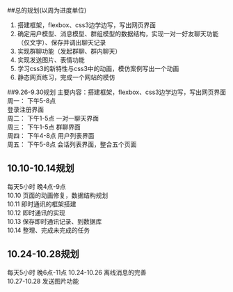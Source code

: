 ##总的规划(以周为进度单位)
1. 搭建框架，flexbox、css3边学边写，写出网页界面
2. 确定用户模型、消息模型、群组模型的数据结构，实现一对一好友聊天功能（仅文字）、保存并调出聊天记录
3. 实现群聊功能（发起群聊、群内聊天）
4. 实现发送图片、表情功能
5. 学习css3的新特性与css3中的动画，模仿案例写出一个动画
6. 静态网页练习，完成一个网站的模仿



##9.26-9.30规划
主要内容：搭建框架，flexbox、css3边学边写，写出网页界面  
周一：
下午5-8点  
登录注册界面  
周二：
下午1-5点
一对一聊天界面  
周三：
下午1-5点
群聊界面  
周四：
下午4-8点
用户列表界面  
周五：
下午5-8点
会话列表界面，整合五个页面  

## 10.10-10.14规划  
每天5小时 晚4点-9点   
10.10 页面的动画修复，数据结构规划  
10.11 即时通讯的框架搭建  
10.12 即时通讯的实现  
10.13 保存即时通讯记录、到数据库  
10.14 整理、完成未完成的任务  

## 10.24-10.28规划  
每天5小时 晚6点-11点
10.24-10.26 离线消息的完善  
10.27-10.28 发送图片功能  


